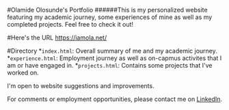 #Olamide Olosunde's Portfolio
######This is my personalized website featuring my academic journey, some experiences of mine as well as my completed projects. Feel free to check it out!

#Here's the URL
https://iamola.net/

#Directory
*`index.html`: Overall summary of me and my academic journey.
*`experience.html`: Employment journey as well as on-capmus activites that I am or have engaged in.
*`projects.html`: Contains some projects that I've worked on.

I'm open to website suggestions and improvements.

For comments or employment opportunities, please contact me on [LinkedIn](https://www.linkedin.com/in/olamide-olosunde-42a9b32aa).
